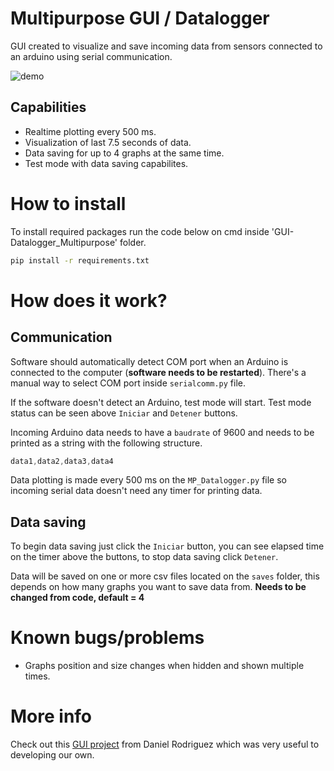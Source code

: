 # Multipurpose GUI / Datalogger
GUI created to visualize and save incoming data from sensors connected to an arduino using serial communication.

![demo](https://i.imgur.com/FzNQVxr.gif)

## Capabilities
- Realtime plotting every 500 ms.
- Visualization of last 7.5 seconds of data.
- Data saving for up to 4 graphs at the same time.
- Test mode with data saving capabilites.


# How to install
To install required packages run the code below on cmd inside 'GUI-Datalogger_Multipurpose' folder.
```bash
pip install -r requirements.txt
```

# How does it work?
## Communication
Software should automatically detect COM port when an Arduino is connected to the computer (**software needs to be restarted**). There's a manual way to select COM port inside `serialcomm.py` file. 

If the software doesn't detect an Arduino, test mode will start. Test mode status can be seen above `Iniciar` and `Detener` buttons.

Incoming Arduino data needs to have a `baudrate` of 9600 and needs to be printed as a string with the following structure.
```c++
data1,data2,data3,data4
```
Data plotting is made every 500 ms on the `MP_Datalogger.py` file so incoming serial data doesn't need any timer for printing data.

## Data saving
To begin data saving just click the `Iniciar` button, you can see elapsed time on the timer above the buttons, to stop data saving click `Detener`. 

Data will be saved on one or more csv files located on the `saves` folder, this depends on how many graphs you want to save data from. **Needs to be changed from code, default = 4**


# Known bugs/problems
- Graphs position and size changes when hidden and shown multiple times.


# More info
Check out this [GUI project](https://github.com/el-NASA/CanSat-Ground-station) from Daniel Rodriguez which was very useful to developing our own.